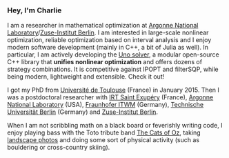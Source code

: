 ### Hey, I'm Charlie

I am a researcher in mathematical optimization at [Argonne National Laboratory](https://www.anl.gov/mcs)/[Zuse-Institut Berlin](https://www.zib.de/). I am interested in large-scale nonlinear optimization, reliable optimization based on interval analysis and I enjoy modern software development (mainly in C++, a bit of Julia as well). In particular, I am actively developing the [Uno solver](https://github.com/cvanaret/Uno), a modular open-source C++ library that **unifies nonlinear optimization** and offers dozens of strategy combinations. It is competitive against IPOPT and filterSQP, while being modern, lightweight and extensible. Check it out!

I got my PhD from [Université de Toulouse](https://www.univ-toulouse.fr/) (France) in January 2015. Then I was a postdoctoral researcher with [IRT Saint Exupéry](https://www.irt-saintexupery.com) (France), [Argonne National Laboratory](https://www.anl.gov/) (USA), [Fraunhofer ITWM](https://www.itwm.fraunhofer.de/) (Germany), [Technische Universität Berlin](https://www.tu.berlin/) (Germany) and [Zuse-Institut Berlin](https://www.zib.de/).

When I am not scribbling math on a black board or feverishly writing code, I enjoy playing bass with the Toto tribute band [The Cats of Oz](https://www.facebook.com/thecatsofoz), taking [landscape photos](https://www.instagram.com/charlievanaret_photo/) and doing some sort of physical activity (such as bouldering or cross-country skiing).

